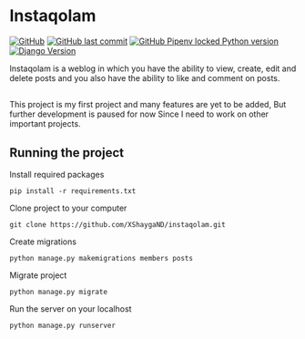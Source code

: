 # Instaqolam
[![GitHub](https://img.shields.io/github/license/XShaygaND/instaqolam)](https://www.gnu.org/licenses/gpl-3.0.en.html)
[![GitHub last commit](https://img.shields.io/github/last-commit/XShaygaND/instaqolam)](https://github.com/XShaygaND/instaqolam)
[![GitHub Pipenv locked Python version](https://img.shields.io/github/pipenv/locked/python-version/XShaygaND/instaqolam)](https://python.org)
[![Django Version](https://img.shields.io/badge/django-4.1-green)](https://djangoproject.com)

Instaqolam is a weblog in which you have the ability to view, create, edit and delete posts and you also have the ability to like and comment on posts.

##
This project is my first project and many features are yet to be added, But further development is paused for now Since I need to work on other important projects.

## Running the project
Install required packages

	pip install -r requirements.txt

Clone project to your computer

	git clone https://github.com/XShaygaND/instaqolam.git

Create migrations

	python manage.py makemigrations members posts

Migrate project

	python manage.py migrate
		
Run the server on your localhost

	python manage.py runserver